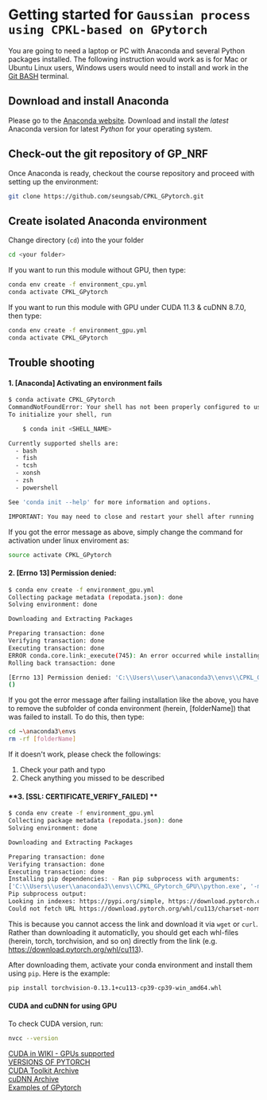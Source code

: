 # Getting started for `Gaussian process using CPKL-based on GPytorch`

You are going to need a laptop or PC with Anaconda and several Python packages installed.
The following instruction would work as is for Mac or Ubuntu Linux users, Windows users would need to install and work in the [Git BASH](https://gitforwindows.org/) terminal.


## Download and install Anaconda

Please go to the [Anaconda website](https://www.anaconda.com/).
Download and install *the latest* Anaconda version for latest *Python* for your operating system.


## Check-out the git repository of GP_NRF

Once Anaconda is ready, checkout the course repository and proceed with setting up the environment:

```bash
git clone https://github.com/seungsab/CPKL_GPytorch.git
```


## Create isolated Anaconda environment

Change directory (`cd`) into the your folder
```bash
cd <your folder>
```

If you want to run this module without GPU, then type:
```bash
conda env create -f environment_cpu.yml
conda activate CPKL_GPytorch
```


If you want to run this module with GPU under CUDA 11.3 & cuDNN 8.7.0, then type:
```bash
conda env create -f environment_gpu.yml
conda activate CPKL_GPytorch
```

## Trouble shooting
#### **1. [Anaconda] Activating an environment fails**
```bash
$ conda activate CPKL_GPytorch
CommandNotFoundError: Your shell has not been properly configured to use 'conda activate'.
To initialize your shell, run

    $ conda init <SHELL_NAME>

Currently supported shells are:
  - bash
  - fish
  - tcsh
  - xonsh
  - zsh
  - powershell

See 'conda init --help' for more information and options.

IMPORTANT: You may need to close and restart your shell after running 'conda init'.
```
<!-- ![conda_init_error.PNG](./img/conda_init_error.PNG) -->

If you got the error message as above, simply change the command for activation under linux enviroment as:

```bash
source activate CPKL_GPytorch
```

#### **2. [Errno 13] Permission denied:**
```bash
$ conda env create -f environment_gpu.yml
Collecting package metadata (repodata.json): done
Solving environment: done

Downloading and Extracting Packages

Preparing transaction: done
Verifying transaction: done
Executing transaction: done
ERROR conda.core.link:_execute(745): An error occurred while installing package 'defaults::vs2015_runtime-14.27.29016-h5e58377_2'.
Rolling back transaction: done

[Errno 13] Permission denied: 'C:\\Users\\user\\anaconda3\\envs\\CPKL_GPytorch\\vcruntime140.dll'
()
```

If you got the error message after failing installation like the above, you have to remove the subfolder of conda environment (herein, [folderName]) that was failed to install.
To do this, then type:

```bash
cd ~\anaconda3\envs
rm -rf [folderName]
```

If it doesn't work, please check the followings:
1) Check your path and typo
2) Check anything you missed to be described


#### **3. [SSL: CERTIFICATE_VERIFY_FAILED] **

```bash
$ conda env create -f environment_gpu.yml
Collecting package metadata (repodata.json): done
Solving environment: done

Downloading and Extracting Packages

Preparing transaction: done
Verifying transaction: done
Executing transaction: done
Installing pip dependencies: - Ran pip subprocess with arguments:
['C:\\Users\\user\\anaconda3\\envs\\CPKL_GPytorch_GPU\\python.exe', '-m', 'pip', 'install', '-U', '-r', 'C:\\Users\\user\\Desktop\\CPKL_GPytorch\\condaenv.2o2y15x4.requirements.txt', '--exists-action=b']
Pip subprocess output:
Looking in indexes: https://pypi.org/simple, https://download.pytorch.org/whl/cu113
Could not fetch URL https://download.pytorch.org/whl/cu113/charset-normalizer/: There was a problem confirming the ssl certificate: HTTPSConnectionPool(host='download.pytorch.org', port=443): Max retries exceeded with url: /whl/cu113/charset-normalizer/ (Caused by SSLError(SSLCertVerificationError(1, '[SSL: CERTIFICATE_VERIFY_FAILED] certificate verify failed: self signed certificate in certificate chain (_ssl.c:1129)'))) - skipping
```

This is because you cannot access the link and download it via `wget` or `curl`. Rather than downloading it automaticlly, you should get each whl-files (herein, torch, torchvision, and so on) directly from the link (e.g. https://download.pytorch.org/whl/cu113).

After downloading them, activate your conda environment and install them using `pip`. Here is the example: 

```bash
pip install torchvision-0.13.1+cu113-cp39-cp39-win_amd64.whl
```

#### **CUDA and cuDNN for using GPU**
To check CUDA version, run:
```bash
nvcc --version
```
[CUDA in WIKI - GPUs supported](https://en.wikipedia.org/wiki/CUDA#GPUs_supported)  
[VERSIONS OF PYTORCH](https://pytorch.org/get-started/previous-versions/)  
[CUDA Toolkit Archive](https://developer.nvidia.com/cuda-toolkit-archive)  
[cuDNN Archive](https://developer.nvidia.com/rdp/cudnn-archive)  
[Examples of GPytorch](https://github.com/cornellius-gp/gpytorch/tree/master/examples)
